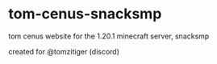 # tom-cenus-snacksmp
tom cenus website for the 1.20.1 minecraft server, snacksmp

created for @tomzitiger (discord) <br>

